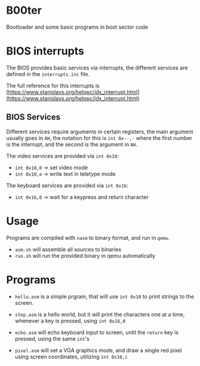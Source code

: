 # B00ter

Bootloader and some basic programs in boot sector code

# BIOS interrupts

The BIOS provides basic services via interrupts, the different services
are defined in the `interrupts.inc` file.

The full reference for this interrupts is
[https://www.stanislavs.org/helppc/idx_interrupt.html](https://www.stanislavs.org/helppc/idx_interrupt.html)

## BIOS Services

Different services require arguments in certain registers, the main argument
usually goes in `AH`, the notation for this is `int 0x--,-` where the first
number is the interrupt, and the second is the argument in `AH`.

The video services are provided via `int 0x10`:
- `int 0x10,0` -> set video mode
- `int 0x10,e` -> write text in teletype mode

The keyboard services are provided via `int 0x16`:
- `int 0x16,0` -> wait for a keypress and return character

# Usage

Programs are compiled with `nasm` to binary format, and run in `qemu`.

- `asm.sh` will assemble all sources to binaries
- `run.sh` will run the provided binary in qemu automatically

# Programs

- `hello.asm` is a simple prgram, that will use `int 0x10` to print strings
to the screen.

- `step.asm` is a hello world, but it will print the characters one at a time,
whenever a key is pressed, using `int 0x16,0`

- `echo.asm` will echo keyboard input to screen, until the `return` key is
pressed, using the same `int`'s

- `pixel.asm` will set a VGA graphics mode, and draw a single red pixel using
screen coordinates, utilizing `ìnt 0x10,c`
